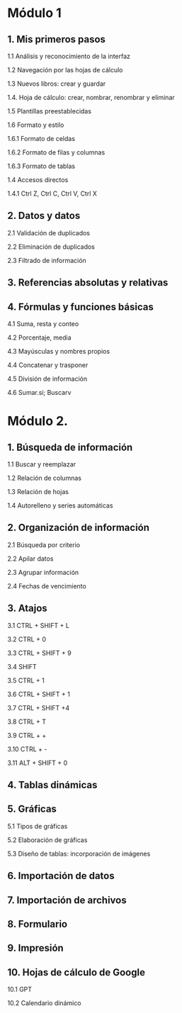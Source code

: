 # Módulo 1
## 1. Mis primeros pasos
   
1.1 Análisis y reconocimiento de la interfaz

1.2 Navegación por las hojas de cálculo

1.3 Nuevos libros: crear y guardar

1.4. Hoja de cálculo: crear, nombrar, renombrar y eliminar

1.5 Plantillas preestablecidas

1.6 Formato y estilo

1.6.1 Formato de celdas

1.6.2 Formato de filas y columnas

1.6.3 Formato de tablas

1.4 Accesos directos

1.4.1 Ctrl Z, Ctrl C, Ctrl V, Ctrl X

## 2. Datos y datos

2.1 Validación de duplicados

2.2 Eliminación de duplicados

2.3 Filtrado de información

## 3. Referencias absolutas y relativas
## 4. Fórmulas y funciones básicas
4.1 Suma, resta y conteo

4.2 Porcentaje, media

4.3 Mayúsculas y nombres propios

4.4 Concatenar y trasponer

4.5 División de información

4.6 Sumar.si; Buscarv

# Módulo 2.
## 1. Búsqueda de información
1.1 Buscar y reemplazar

1.2 Relación de columnas

1.3 Relación de hojas

1.4 Autorelleno y series automáticas

## 2. Organización de información
2.1 Búsqueda por criterio

2.2 Apilar datos

2.3 Agrupar información

2.4 Fechas de vencimiento

## 3. Atajos
3.1 CTRL + SHIFT + L

3.2 CTRL + 0

3.3 CTRL + SHIFT + 9

3.4 SHIFT

3.5 CTRL + 1

3.6 CTRL + SHIFT + 1

3.7 CTRL + SHIFT +4

3.8 CTRL + T

3.9 CTRL + +

3.10 CTRL + -

3.11 ALT + SHIFT + 0

## 4. Tablas dinámicas
## 5. Gráficas
5.1 Tipos de gráficas

5.2 Elaboración de gráficas

5.3 Diseño de tablas: incorporación de imágenes

## 6. Importación de datos
## 7. Importación de archivos
## 8. Formulario
## 9. Impresión
## 10. Hojas de cálculo de Google
10.1 GPT

10.2 Calendario dinámico
